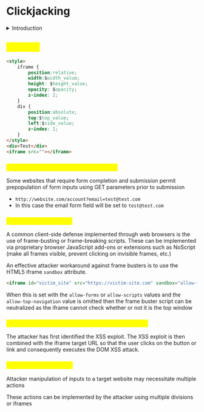 # Clickjacking

<details>

<summary>Introduction</summary>

* Clickjacking is a type of attack where a user is deceived into clicking on something on a hidden website by making them click on something else on a decoy website.

<!---->

* The method involves embedding an invisible, interactive web page (or multiple pages) that contains a button or hidden link, typically within an iframe. This iframe is then placed over the expected content of the user's decoy web page.

<!---->

* Clickjacking attacks are not mitigated by the CSRF token as a target session is established with content loaded from an authentic website and with all requests happening on-domain

</details>

## <mark style="color:yellow;">Example</mark>

```html
<style>
    iframe {
        position:relative;
        width:$width_value;
        height: $height_value;
        opacity: $opacity;
        z-index: 2;
    }
    div {
        position:absolute;
        top:$top_value;
        left:$side_value;
        z-index: 1;
    }
</style>
<div>Test</div>
<iframe src=""></iframe>
```

### <mark style="color:yellow;">Clickjacking with prefilled form input</mark>

Some websites that require form completion and submission permit prepopulation of form inputs using GET parameters prior to submission

* `http://website.com/account?email=test@test.com`
* In this case the email form field will be set to `test@test.com`

### <mark style="color:yellow;">Frame busting scripts</mark>

A common client-side defense implemented through web browsers is the use of frame-busting or frame-breaking scripts. These can be implemented via proprietary browser JavaScript add-ons or extensions such as NoScript (make all frames visible, prevent clicking on invisible frames, etc.)

An effective attacker workaround against frame busters is to use the HTML5 iframe `sandbox` attribute.

```html
<iframe id="victim_site" src="https://victim-site.com" sandbox="allow-forms"></iframe>
```

When this is set with the `allow-forms` or `allow-scripts` values and the `allow-top-navigation` value is omitted then the frame buster script can be neutralized as the iframe cannot check whether or not it is the top window

### <mark style="color:yellow;">Combining clickjacking with a DOM XSS attack</mark>

The attacker has first identified the XSS exploit. The XSS exploit is then combined with the iframe target URL so that the user clicks on the button or link and consequently executes the DOM XSS attack.

### <mark style="color:yellow;">Multistep clickjacking</mark>

Attacker manipulation of inputs to a target website may necessitate multiple actions

These actions can be implemented by the attacker using multiple divisions or iframes
